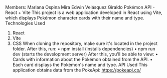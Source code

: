 Members:
Mariana Ospina Mira
Edwin Velásquez Giraldo
Pokémon API - React + Vite
This project is a web application developed in React using Vite, which displays Pokémon character cards with their name and type.
Technologies Used
1. React
2. Vite
3. CSS
When cloning the repository, make sure it's located in the project folder. After this, run:
• npm install (installs dependencies)
• npm run dev (starts the development server)
After this, you'll be able to view:
• Cards with information about the Pokémon obtained from the API.
• Each card displays the Pokémon's name and type.
API Used
This application obtains data from the PokeApi: https://pokeapi.co/